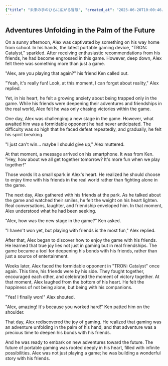```yaml
---
{"title": "未来の手のひらに広がる冒険", "created_at": "2025-06-20T10:00:46.891862+09:00"}
---
```


## Adventures Unfolding in the Palm of the Future

On a sunny afternoon, Alex was captivated by something on his way home from school. In his hands, the latest portable gaming device, "TRON: Catalyst," sparkled. After receiving enthusiastic recommendations from his friends, he had become engrossed in this game. However, deep down, Alex felt there was something more than just a game.

"Alex, are you playing that again?" his friend Ken called out.

"Yeah, it's really fun! Look, at this moment, I can forget about reality," Alex replied.

Yet, in his heart, he felt a growing anxiety about being trapped only in the game. While his friends were deepening their adventures and friendships in the real world, Alex felt he was only chasing victories within the game.

One day, Alex was challenging a new stage in the game. However, what awaited him was a formidable opponent he had never anticipated. The difficulty was so high that he faced defeat repeatedly, and gradually, he felt his spirit breaking.

"I just can't win... maybe I should give up," Alex muttered.

At that moment, a message arrived on his smartphone. It was from Ken. "Hey, how about we all get together tomorrow? It's more fun when we play together!"

Those words lit a small spark in Alex's heart. He realized he should choose to enjoy time with his friends in the real world rather than fighting alone in the game.

The next day, Alex gathered with his friends at the park. As he talked about the game and watched their smiles, he felt the weight on his heart lighten. Real conversations, laughter, and friendship enveloped him. In that moment, Alex understood what he had been seeking.

"Alex, how was the new stage in the game?" Ken asked.

"I haven't won yet, but playing with friends is the most fun," Alex replied.

After that, Alex began to discover how to enjoy the game with his friends. He learned that true joy lies not just in gaming but in real friendships. The game became a tool for deepening his bonds with his friends, rather than just a source of entertainment.

Weeks later, Alex faced the formidable opponent in "TRON: Catalyst" once again. This time, his friends were by his side. They fought together, encouraged each other, and celebrated the moment of victory together. At that moment, Alex laughed from the bottom of his heart. He felt the happiness of not being alone, but being with his companions.

"Yes! I finally won!" Alex shouted.

"Alex, amazing! It's because you worked hard!" Ken patted him on the shoulder.

That day, Alex rediscovered the joy of gaming. He realized that gaming was an adventure unfolding in the palm of his hand, and that adventure was a precious time to deepen his bonds with his friends.

And he was ready to embark on new adventures toward the future. The future of portable gaming was rooted deeply in his heart, filled with infinite possibilities. Alex was not just playing a game; he was building a wonderful story with his friends.
